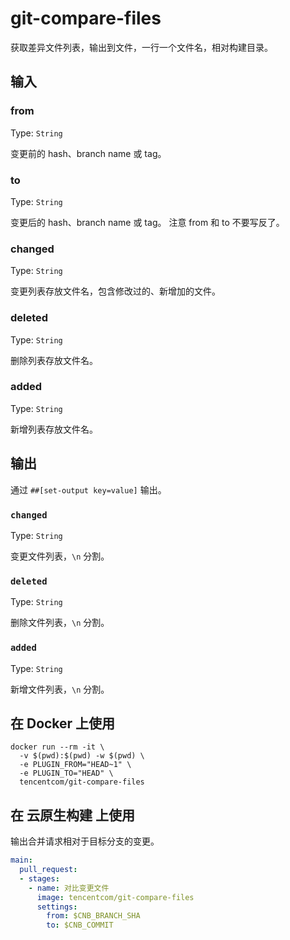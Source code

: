 # git-compare-files

获取差异文件列表，输出到文件，一行一个文件名，相对构建目录。

## 输入

### from

Type: `String`

变更前的 hash、branch name 或 tag。

### to

Type: `String`

变更后的 hash、branch name 或 tag。
注意 from 和 to 不要写反了。

### changed

Type: `String`

变更列表存放文件名，包含修改过的、新增加的文件。

### deleted

Type: `String`

删除列表存放文件名。

### added

Type: `String`

新增列表存放文件名。

## 输出

通过 `##[set-output key=value]` 输出。

### `changed`

Type: `String`

变更文件列表，`\n` 分割。

### `deleted`

Type: `String`

删除文件列表，`\n` 分割。

### `added`

Type: `String`

新增文件列表，`\n` 分割。

## 在 Docker 上使用

```shell
docker run --rm -it \
  -v $(pwd):$(pwd) -w $(pwd) \
  -e PLUGIN_FROM="HEAD~1" \
  -e PLUGIN_TO="HEAD" \
  tencentcom/git-compare-files
```

## 在 云原生构建 上使用

输出合并请求相对于目标分支的变更。

```yaml
main:
  pull_request:
  - stages:
    - name: 对比变更文件
      image: tencentcom/git-compare-files
      settings:
        from: $CNB_BRANCH_SHA
        to: $CNB_COMMIT
```

